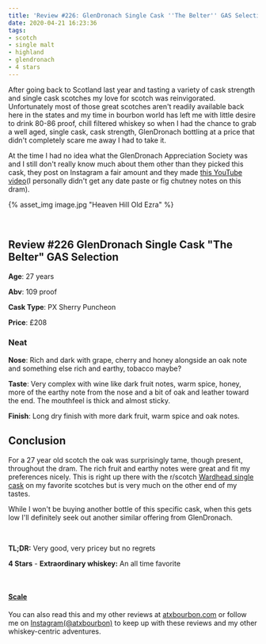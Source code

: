 ```yaml
---
title: 'Review #226: GlenDronach Single Cask ''The Belter'' GAS Selection'
date: 2020-04-21 16:23:36
tags:
- scotch
- single malt
- highland
- glendronach
- 4 stars
---
```



After going back to Scotland last year and tasting a variety of cask strength and single cask scotches my love for scotch was reinvigorated. Unfortunately most of those great scotches aren't readily available back here in the states and my time in bourbon world has left me with little desire to drink 80-86 proof, chill filtered whiskey so when I had the chance to grab a well aged, single cask, cask strength,  GlenDronach bottling at a price that didn't completely scare me away I had to take it.

At the time I had no idea what the GlenDronach Appreciation Society was and I still don't really know much about them other than they picked this cask, they post on Instagram a fair amount and they made [this YouTube video](https://www.youtube.com/watch?v=13q4JDI1Xvs)(I personally didn't get any date paste or fig chutney notes on this dram). 

{% asset_img image.jpg "Heaven Hill Old Ezra" %}

&nbsp;

## Review #226 GlenDronach Single Cask "The Belter" GAS Selection
**Age**: 27 years

**Abv**: 109 proof

**Cask Type**: PX Sherry Puncheon

**Price**: £208

### Neat
**Nose**: Rich and dark with grape, cherry and honey alongside an oak note and something else rich and earthy, tobacco maybe?

**Taste**: Very complex with wine like dark fruit notes, warm spice, honey, more of the earthy note from the nose and a bit of oak and leather toward the end. The mouthfeel is thick and almost sticky.

**Finish**: Long dry finish with more dark fruit, warm spice and oak notes.

## Conclusion

For a 27 year old scotch the oak was surprisingly tame, though present, throughout the dram. The rich fruit and earthy notes were great and fit my preferences nicely. This is right up there with the r/scotch [Wardhead single cask](https://atxbourbon.com/2019/11/23/Review-164-r-scotch-Wardhead-2019/) on my favorite scotches but is very much on the other end of my tastes.

While I won't be buying another bottle of this specific cask, when this gets low I'll definitely seek out another similar offering from GlenDronach.

&nbsp;

**TL;DR:** Very good, very pricey but no regrets


**4 Stars** - **Extraordinary whiskey:** An all time favorite


&nbsp;

#### [Scale](http://atxbourbon.com/Scale/)

You can also read this and my other reviews at [atxbourbon.com](http://atxbourbon.com) or follow me on [Instagram(@atxbourbon)](https://www.instagram.com/atxbourbon/) to keep up with these reviews and my other whiskey-centric adventures.
